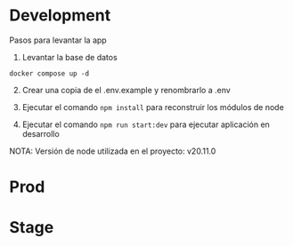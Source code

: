 
# Development
Pasos para levantar la app 


1. Levantar la base de datos
```
docker compose up -d
```

2. Crear una copia de el .env.example y renombrarlo a .env

3. Ejecutar el comando ```npm install``` para reconstruir los módulos de node
4. Ejecutar el comando ```npm run start:dev``` para ejecutar aplicación en desarrollo

NOTA: Versión de node utilizada en el proyecto: v20.11.0


# Prod


# Stage
